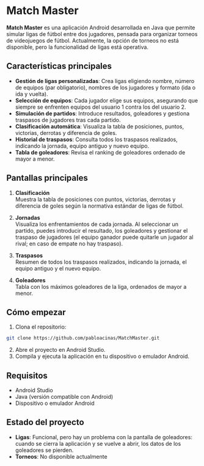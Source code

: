 # Match Master

**Match Master** es una aplicación Android desarrollada en Java que permite simular ligas de fútbol entre dos jugadores, pensada para organizar torneos de videojuegos de fútbol. Actualmente, la opción de torneos no está disponible, pero la funcionalidad de ligas está operativa.

## Características principales

- **Gestión de ligas personalizadas**: Crea ligas eligiendo nombre, número de equipos (par obligatorio), nombres de los jugadores y formato (ida o ida y vuelta).
- **Selección de equipos**: Cada jugador elige sus equipos, asegurando que siempre se enfrenten equipos del usuario 1 contra los del usuario 2.
- **Simulación de partidos**: Introduce resultados, goleadores y gestiona traspasos de jugadores tras cada partido.
- **Clasificación automática**: Visualiza la tabla de posiciones, puntos, victorias, derrotas y diferencia de goles.
- **Historial de traspasos**: Consulta todos los traspasos realizados, indicando la jornada, equipo antiguo y nuevo equipo.
- **Tabla de goleadores**: Revisa el ranking de goleadores ordenado de mayor a menor.

## Pantallas principales

1. **Clasificación**  
  Muestra la tabla de posiciones con puntos, victorias, derrotas y diferencia de goles según la normativa estándar de ligas de fútbol.

2. **Jornadas**  
  Visualiza los enfrentamientos de cada jornada. Al seleccionar un partido, puedes introducir el resultado, los goleadores y gestionar el traspaso de jugadores (el equipo ganador puede quitarle un jugador al rival; en caso de empate no hay traspaso).

3. **Traspasos**  
  Resumen de todos los traspasos realizados, indicando la jornada, el equipo antiguo y el nuevo equipo.

4. **Goleadores**  
  Tabla con los máximos goleadores de la liga, ordenados de mayor a menor.

## Cómo empezar

1. Clona el repositorio:
  ```sh
  git clone https://github.com/pabloacinas/MatchMaster.git
  ```
2. Abre el proyecto en Android Studio.
3. Compila y ejecuta la aplicación en tu dispositivo o emulador Android.

## Requisitos

- Android Studio
- Java (versión compatible con Android)
- Dispositivo o emulador Android

## Estado del proyecto

- **Ligas**: Funcional, pero hay un problema con la pantalla de goleadores: cuando se cierra la aplicación y se vuelve a abrir, los datos de los goleadores se pierden.
- **Torneos**: No disponible actualmente
